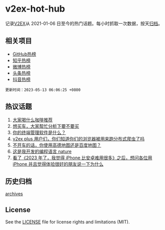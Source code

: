 # v2ex-hot-hub

 记录[V2EX](https://www.v2ex.com/)从 2021-01-06 日至今的热门话题。每小时抓取一次数据，按天[归档](archives)。
 
 ## 相关项目

- [GitHub热榜](https://github.com/lonnyzhang423/github-hot-hub)
- [知乎热榜](https://github.com/lonnyzhang423/zhihu-hot-hub)
- [微博热榜](https://github.com/lonnyzhang423/weibo-hot-hub)
- [头条热榜](https://github.com/lonnyzhang423/toutiao-hot-hub)
- [抖音热榜](https://github.com/lonnyzhang423/douyin-hot-hub)


 `更新时间：2023-05-13 06:06:25 +0800`

## 热议话题

1. [大家喝什么咖啡推荐](https://www.v2ex.com/t/939378)
1. [想买车，大家帮忙分析下要不要买](https://www.v2ex.com/t/939404)
1. [你的终端管理软件是什么？](https://www.v2ex.com/t/939408)
1. [v2ex plus 用户们，你们知道你们的浏览器被用来跑分布式爬虫了吗](https://www.v2ex.com/t/939486)
1. [不开车的话，你使用高德地图还是百度地图？](https://www.v2ex.com/t/939401)
1. [这是我开发的编程语言 nature](https://www.v2ex.com/t/939430)
1. [看了《2023 年了，我觉得 iPhone 比安卓难用很多》之后，想问各位用 iPhone 并且觉得体验很好的朋友说一下为什么](https://www.v2ex.com/t/939521)

## 历史归档

[archives](archives)

## License

See the [LICENSE](LICENSE) file for license rights and limitations (MIT).
